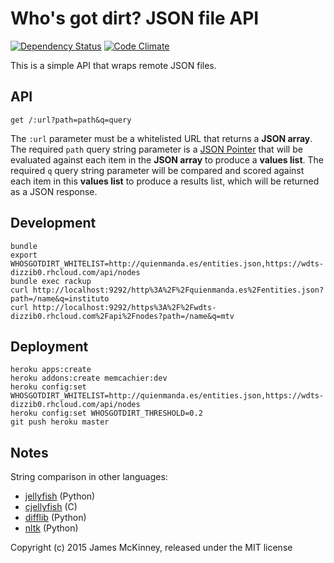 # Who's got dirt? JSON file API

[![Dependency Status](https://gemnasium.com/influencemapping/whos_got_dirt-json_file_api.png)](https://gemnasium.com/influencemapping/whos_got_dirt-json_file_api)
[![Code Climate](https://codeclimate.com/github/influencemapping/whos_got_dirt-json_file_api.png)](https://codeclimate.com/github/influencemapping/whos_got_dirt-json_file_api)

This is a simple API that wraps remote JSON files.

## API

`get /:url?path=path&q=query`

The `:url` parameter must be a whitelisted URL that returns a **JSON array**. The required `path` query string parameter is a [JSON Pointer](http://tools.ietf.org/html/rfc6901) that will be evaluated against each item in the **JSON array** to produce a **values list**. The required `q` query string parameter will be compared and scored against each item in this **values list** to produce a results list, which will be returned as a JSON response.

## Development

```
bundle
export WHOSGOTDIRT_WHITELIST=http://quienmanda.es/entities.json,https://wdts-dizzib0.rhcloud.com/api/nodes
bundle exec rackup
curl http://localhost:9292/http%3A%2F%2Fquienmanda.es%2Fentities.json?path=/name&q=instituto
curl http://localhost:9292/https%3A%2F%2Fwdts-dizzib0.rhcloud.com%2Fapi%2Fnodes?path=/name&q=mtv
```

## Deployment

```
heroku apps:create
heroku addons:create memcachier:dev
heroku config:set WHOSGOTDIRT_WHITELIST=http://quienmanda.es/entities.json,https://wdts-dizzib0.rhcloud.com/api/nodes
heroku config:set WHOSGOTDIRT_THRESHOLD=0.2
git push heroku master
```

## Notes

String comparison in other languages:

* [jellyfish](https://github.com/jamesturk/jellyfish) (Python)
* [cjellyfish](https://github.com/jamesturk/cjellyfish) (C)
* [difflib](https://docs.python.org/2/library/difflib.html) (Python)
* [nltk](http://www.nltk.org/api/nltk.metrics.html) (Python)

Copyright (c) 2015 James McKinney, released under the MIT license
